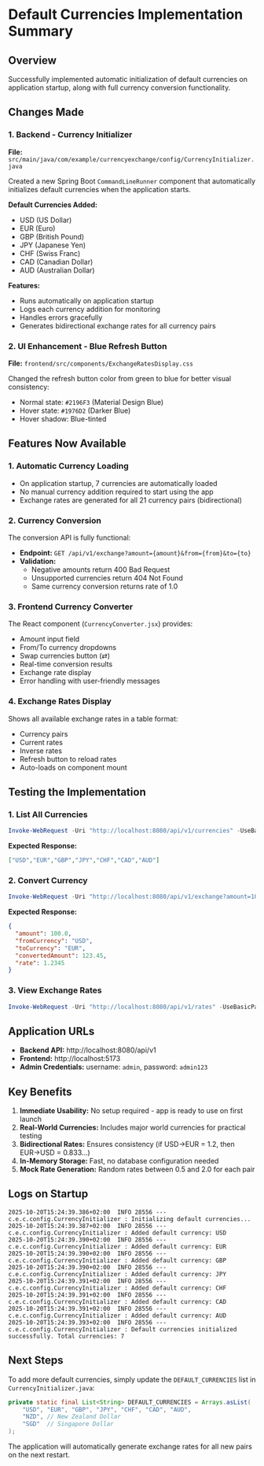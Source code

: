 # Default Currencies Implementation Summary

## Overview
Successfully implemented automatic initialization of default currencies on application startup, along with full currency conversion functionality.

## Changes Made

### 1. Backend - Currency Initializer
**File:** `src/main/java/com/example/currencyexchange/config/CurrencyInitializer.java`

Created a new Spring Boot `CommandLineRunner` component that automatically initializes default currencies when the application starts.

**Default Currencies Added:**
- USD (US Dollar)
- EUR (Euro)
- GBP (British Pound)
- JPY (Japanese Yen)
- CHF (Swiss Franc)
- CAD (Canadian Dollar)
- AUD (Australian Dollar)

**Features:**
- Runs automatically on application startup
- Logs each currency addition for monitoring
- Handles errors gracefully
- Generates bidirectional exchange rates for all currency pairs

### 2. UI Enhancement - Blue Refresh Button
**File:** `frontend/src/components/ExchangeRatesDisplay.css`

Changed the refresh button color from green to blue for better visual consistency:
- Normal state: `#2196F3` (Material Design Blue)
- Hover state: `#1976D2` (Darker Blue)
- Hover shadow: Blue-tinted

## Features Now Available

### 1. Automatic Currency Loading
- On application startup, 7 currencies are automatically loaded
- No manual currency addition required to start using the app
- Exchange rates are generated for all 21 currency pairs (bidirectional)

### 2. Currency Conversion
The conversion API is fully functional:
- **Endpoint:** `GET /api/v1/exchange?amount={amount}&from={from}&to={to}`
- **Validation:** 
  - Negative amounts return 400 Bad Request
  - Unsupported currencies return 404 Not Found
  - Same currency conversion returns rate of 1.0

### 3. Frontend Currency Converter
The React component (`CurrencyConverter.jsx`) provides:
- Amount input field
- From/To currency dropdowns
- Swap currencies button (⇄)
- Real-time conversion results
- Exchange rate display
- Error handling with user-friendly messages

### 4. Exchange Rates Display
Shows all available exchange rates in a table format:
- Currency pairs
- Current rates
- Inverse rates
- Refresh button to reload rates
- Auto-loads on component mount

## Testing the Implementation

### 1. List All Currencies
```powershell
Invoke-WebRequest -Uri "http://localhost:8080/api/v1/currencies" -UseBasicParsing
```
**Expected Response:**
```json
["USD","EUR","GBP","JPY","CHF","CAD","AUD"]
```

### 2. Convert Currency
```powershell
Invoke-WebRequest -Uri "http://localhost:8080/api/v1/exchange?amount=100&from=USD&to=EUR" -UseBasicParsing
```
**Expected Response:**
```json
{
  "amount": 100.0,
  "fromCurrency": "USD",
  "toCurrency": "EUR",
  "convertedAmount": 123.45,
  "rate": 1.2345
}
```

### 3. View Exchange Rates
```powershell
Invoke-WebRequest -Uri "http://localhost:8080/api/v1/rates" -UseBasicParsing
```

## Application URLs
- **Backend API:** http://localhost:8080/api/v1
- **Frontend:** http://localhost:5173
- **Admin Credentials:** username: `admin`, password: `admin123`

## Key Benefits

1. **Immediate Usability:** No setup required - app is ready to use on first launch
2. **Real-World Currencies:** Includes major world currencies for practical testing
3. **Bidirectional Rates:** Ensures consistency (if USD→EUR = 1.2, then EUR→USD = 0.833...)
4. **In-Memory Storage:** Fast, no database configuration needed
5. **Mock Rate Generation:** Random rates between 0.5 and 2.0 for each pair

## Logs on Startup
```
2025-10-20T15:24:39.386+02:00  INFO 28556 --- c.e.c.config.CurrencyInitializer : Initializing default currencies...
2025-10-20T15:24:39.387+02:00  INFO 28556 --- c.e.c.config.CurrencyInitializer : Added default currency: USD
2025-10-20T15:24:39.390+02:00  INFO 28556 --- c.e.c.config.CurrencyInitializer : Added default currency: EUR
2025-10-20T15:24:39.390+02:00  INFO 28556 --- c.e.c.config.CurrencyInitializer : Added default currency: GBP
2025-10-20T15:24:39.390+02:00  INFO 28556 --- c.e.c.config.CurrencyInitializer : Added default currency: JPY
2025-10-20T15:24:39.391+02:00  INFO 28556 --- c.e.c.config.CurrencyInitializer : Added default currency: CHF
2025-10-20T15:24:39.391+02:00  INFO 28556 --- c.e.c.config.CurrencyInitializer : Added default currency: CAD
2025-10-20T15:24:39.391+02:00  INFO 28556 --- c.e.c.config.CurrencyInitializer : Added default currency: AUD
2025-10-20T15:24:39.393+02:00  INFO 28556 --- c.e.c.config.CurrencyInitializer : Default currencies initialized successfully. Total currencies: 7
```

## Next Steps

To add more default currencies, simply update the `DEFAULT_CURRENCIES` list in `CurrencyInitializer.java`:

```java
private static final List<String> DEFAULT_CURRENCIES = Arrays.asList(
    "USD", "EUR", "GBP", "JPY", "CHF", "CAD", "AUD",
    "NZD", // New Zealand Dollar
    "SGD"  // Singapore Dollar
);
```

The application will automatically generate exchange rates for all new pairs on the next restart.

